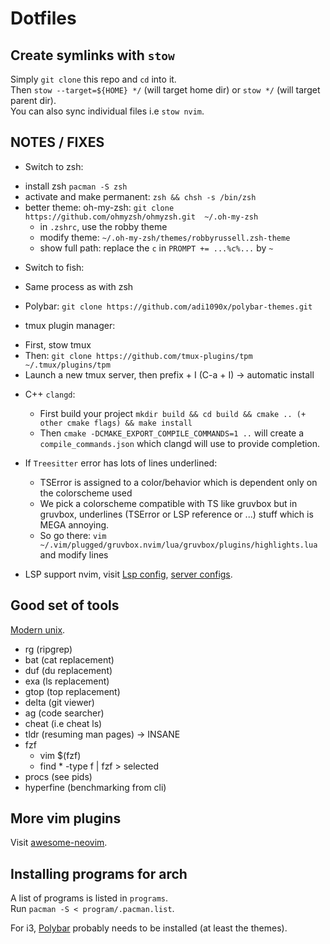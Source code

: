 # Dotfiles
## Create symlinks with `stow`
Simply `git clone` this repo and `cd` into it.<br/>
Then `stow --target=${HOME} */` (will target home dir) or `stow */` (will target parent dir).<br/>
You can also sync individual files i.e `stow nvim`.<br/>

## NOTES / FIXES
* Switch to zsh:
- install zsh `pacman -S zsh`
- activate and make permanent: `zsh && chsh -s /bin/zsh`
- better theme: oh-my-zsh: `git clone https://github.com/ohmyzsh/ohmyzsh.git  ~/.oh-my-zsh`
  - in `.zshrc`, use the robby theme
  - modify theme: `~/.oh-my-zsh/themes/robbyrussell.zsh-theme`
  - show full path: replace the `c` in `PROMPT += ...%c%...` by `~`

* Switch to fish:
- Same process as with zsh

* Polybar:
`git clone https://github.com/adi1090x/polybar-themes.git`

* tmux plugin manager:
- First, stow tmux
- Then: `git clone https://github.com/tmux-plugins/tpm ~/.tmux/plugins/tpm`
- Launch a new tmux server, then prefix + I (C-a + I) -> automatic install

* C++ `clangd`:
    - First build your project `mkdir build && cd build && cmake .. (+ other cmake flags) && make install`
    - Then `cmake -DCMAKE_EXPORT_COMPILE_COMMANDS=1 ..` will create a `compile_commands.json` which clangd will use to provide completion.

* If `Treesitter` error has lots of lines underlined:
    - TSError is assigned to a color/behavior which is dependent only on the colorscheme used
    - We pick a colorscheme compatible with TS like gruvbox but in gruvbox, underlines (TSError or LSP reference or ...) stuff which is MEGA annoying.
    - So go there: `vim ~/.vim/plugged/gruvbox.nvim/lua/gruvbox/plugins/highlights.lua` and modify lines

* LSP support nvim, visit [Lsp config](https://github.com/neovim/nvim-lspconfig), [server configs](https://github.com/neovim/nvim-lspconfig/blob/master/doc/server_configurations.md).

## Good set of tools
[Modern unix](https://github.com/ibraheemdev/modern-unix).
-  rg (ripgrep)
-  bat (cat replacement)
-  duf (du replacement)
-  exa (ls replacement)
-  gtop (top replacement)
-  delta (git viewer)
-  ag (code searcher)
- cheat (i.e cheat ls)
- tldr (resuming man pages) -> INSANE
- fzf
    - vim $(fzf)
    - find * -type f | fzf > selected
- procs (see pids)
- hyperfine (benchmarking from cli)

## More vim plugins
Visit [awesome-neovim]("https://github.com/rockerBOO/awesome-neovim").

## Installing programs for arch
A list of programs is listed in `programs`.<br/>
Run `pacman -S < program/.pacman.list`.

For i3, [Polybar](https://github.com/polybar/polybar) probably needs to be installed (at least the themes).
